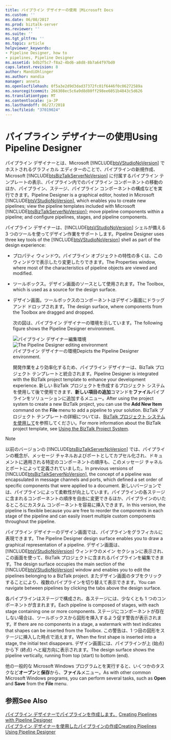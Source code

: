 ```yaml
---
title: パイプライン デザイナーの使用 |Microsoft Docs
ms.custom: ''
ms.date: 06/08/2017
ms.prod: biztalk-server
ms.reviewer: ''
ms.suite: ''
ms.tgt_pltfrm: ''
ms.topic: article
helpviewer_keywords:
- Pipeline Designer, how to
- pipelines, Pipeline Designer
ms.assetid: bdb2f5c7-f8a2-4bd6-a8d8-8b7a64f97bd0
caps.latest.revision: 8
author: MandiOhlinger
ms.author: mandia
manager: anneta
ms.openlocfilehash: 0f5a3e2d9d3dad37372fc01f6446f0c06272589a
ms.sourcegitcommit: 266308ec5c6a9d8d80ff298ee6051b4843c5d626
ms.translationtype: MT
ms.contentlocale: ja-JP
ms.lasthandoff: 06/27/2018
ms.locfileid: "37019024"
---
```

# <a name="using-pipeline-designer"></a><span data-ttu-id="be95b-102">パイプライン デザイナーの使用</span><span class="sxs-lookup"><span data-stu-id="be95b-102">Using Pipeline Designer</span></span>
<span data-ttu-id="be95b-103">パイプライン デザイナーとは、Microsoft [!INCLUDE[btsVStudioNoVersion](../includes/btsvstudionoversion-md.md)] でホストされるグラフィカル エディターのことで、パイプラインの新規作成、Microsoft [!INCLUDE[btsBizTalkServerNoVersion](../includes/btsbiztalkservernoversion-md.md)] に付属するパイプライン テンプレートの表示、パイプライン内でのパイプライン コンポーネントの移動のほか、パイプライン、ステージ、パイプライン コンポーネントの構成などを実行できます。</span><span class="sxs-lookup"><span data-stu-id="be95b-103">Pipeline Designer is a graphical editor, hosted in Microsoft [!INCLUDE[btsVStudioNoVersion](../includes/btsvstudionoversion-md.md)], which enables you to create new pipelines; view the pipeline templates included with Microsoft [!INCLUDE[btsBizTalkServerNoVersion](../includes/btsbiztalkservernoversion-md.md)]; move pipeline components within a pipeline; and configure pipelines, stages, and pipeline components.</span></span>  
  
 <span data-ttu-id="be95b-104">パイプライン デザイナーは、[!INCLUDE[btsVStudioNoVersion](../includes/btsvstudionoversion-md.md)] シェルが備える 3 つのツールを使ってデザイン作業をサポートします。</span><span class="sxs-lookup"><span data-stu-id="be95b-104">Pipeline Designer uses three key tools of the [!INCLUDE[btsVStudioNoVersion](../includes/btsvstudionoversion-md.md)] shell as part of the design experience:</span></span>  
  
- <span data-ttu-id="be95b-105">プロパティ ウィンドウ。パイプライン オブジェクトの特性の多くは、このウィンドウで表示したり変更したりできます。</span><span class="sxs-lookup"><span data-stu-id="be95b-105">The Properties window, where most of the characteristics of pipeline objects are viewed and modified.</span></span>  
  
- <span data-ttu-id="be95b-106">ツールボックス。デザイン画面のソースとして使用されます。</span><span class="sxs-lookup"><span data-stu-id="be95b-106">The Toolbox, which is used as a source for the design surface.</span></span>  
  
- <span data-ttu-id="be95b-107">デザイン画面。ツールボックスのコンポーネントはデザイン画面にドラッグ アンド ドロップされます。</span><span class="sxs-lookup"><span data-stu-id="be95b-107">The design surface, where components from the Toolbox are dragged and dropped.</span></span>  
  
  <span data-ttu-id="be95b-108">次の図は、パイプライン デザイナーの環境を示しています。</span><span class="sxs-lookup"><span data-stu-id="be95b-108">The following figure shows the Pipeline Designer environment.</span></span>  
  
  <span data-ttu-id="be95b-109">![パイプライン デザイナー編集環境](../core/media/ebiz-prog-usepipe.gif "ebiz_prog_usepipe")</span><span class="sxs-lookup"><span data-stu-id="be95b-109">![The Pipeline Designer editing environment](../core/media/ebiz-prog-usepipe.gif "ebiz_prog_usepipe")</span></span>  
  <span data-ttu-id="be95b-110">パイプライン デザイナーの環境</span><span class="sxs-lookup"><span data-stu-id="be95b-110">Depicts the Pipeline Designer environment.</span></span>  
  
  <span data-ttu-id="be95b-111">開発作業をより効率化するため、パイプライン デザイナーは、BizTalk プロジェクト テンプレートと統合されます。</span><span class="sxs-lookup"><span data-stu-id="be95b-111">Pipeline Designer is integrated with the BizTalk project template to enhance your development experience.</span></span> <span data-ttu-id="be95b-112">新しい BizTalk プロジェクトを作成するプロジェクト システムを使用して後で使用できます、**新しい項目の追加**コマンドを**ファイル**パイプラインをソリューションに追加するメニュー。</span><span class="sxs-lookup"><span data-stu-id="be95b-112">After using the project system to create a new BizTalk project, you can use the **Add New Item** command on the **File** menu to add a pipeline to your solution.</span></span> <span data-ttu-id="be95b-113">BizTalk プロジェクト テンプレートの詳細については、[BizTalk プロジェクト システムを使用して](../core/using-the-biztalk-project-system.md)を参照してください。</span><span class="sxs-lookup"><span data-stu-id="be95b-113">For more information about the BizTalk project template, see [Using the BizTalk Project System](../core/using-the-biztalk-project-system.md).</span></span>  
  
> [!NOTE]
>  <span data-ttu-id="be95b-114">以前のバージョンの [!INCLUDE[btsBizTalkServerNoVersion](../includes/btsbiztalkservernoversion-md.md)] では、パイプラインの概念が、メッセージ チャネルおよびポートとしてカプセル化され、ドキュメントに適用される特定のコンポーネントの順序も、このメッセージ チャネルとポートによって定義されていました。</span><span class="sxs-lookup"><span data-stu-id="be95b-114">In previous versions of [!INCLUDE[btsBizTalkServerNoVersion](../includes/btsbiztalkservernoversion-md.md)], the concept of a pipeline was encapsulated in message channels and ports, which defined a set order of specific components that were applied to a document.</span></span> <span data-ttu-id="be95b-115">新しいバージョンでは、パイプラインによって柔軟性が向上しています。パイプラインの各ステージに含まれるコンポーネントの順序を自由に変更できるほか、パイプラインのいたるところにカスタム コンポーネントを容易に挿入できます。</span><span class="sxs-lookup"><span data-stu-id="be95b-115">In this version, the pipeline is flexible because you are free to reorder the components in each stage of the pipeline and can easily insert multiple custom components throughout the pipeline.</span></span>  
  
 <span data-ttu-id="be95b-116">パイプライン デザイナーのデザイン画面では、パイプラインをグラフィカルに表現できます。</span><span class="sxs-lookup"><span data-stu-id="be95b-116">The Pipeline Designer design surface enables you to draw a graphical representation of a pipeline.</span></span> <span data-ttu-id="be95b-117">デザイン画面は、[!INCLUDE[btsVStudioNoVersion](../includes/btsvstudionoversion-md.md)] ウィンドウのメイン セクションに表示され、この画面を使って、BizTalk プロジェクトに含まれるパイプラインを編集できます。</span><span class="sxs-lookup"><span data-stu-id="be95b-117">The design surface occupies the main section of the [!INCLUDE[btsVStudioNoVersion](../includes/btsvstudionoversion-md.md)] window and enables you to edit the pipelines belonging to a BizTalk project.</span></span> <span data-ttu-id="be95b-118">またデザイン画面のタブをクリックすることにより、複数のパイプラインを切り替えて表示できます。</span><span class="sxs-lookup"><span data-stu-id="be95b-118">You can navigate between pipelines by clicking the tabs above the design surface.</span></span>  
  
 <span data-ttu-id="be95b-119">各パイプラインはステージで構成され、各ステージには、少なくとも 1 つのコンポーネントが含まれます。</span><span class="sxs-lookup"><span data-stu-id="be95b-119">Each pipeline is composed of stages, with each stage containing one or more components.</span></span> <span data-ttu-id="be95b-120">ステージにコンポーネントが存在しない場合は、ツールボックスから図形を挿入するよう促す警告が表示されます。</span><span class="sxs-lookup"><span data-stu-id="be95b-120">If there are no components in a stage, a watermark with text indicates that shapes can be inserted from the Toolbox.</span></span> <span data-ttu-id="be95b-121">この警告は、1 つ目の図形をステージに挿入した時点で消えます。</span><span class="sxs-lookup"><span data-stu-id="be95b-121">When the first shape is inserted into a stage, the initial text disappears.</span></span> <span data-ttu-id="be95b-122">デザイン画面には、パイプラインが上 (始点) から下 (終点) へと縦方向に表示されます。</span><span class="sxs-lookup"><span data-stu-id="be95b-122">The design surface shows the pipeline vertically, running from top (start) to bottom (end).</span></span>  
  
 <span data-ttu-id="be95b-123">他の一般的な Microsoft Windows プログラムとを実行すると、いくつかのタスクなど**オープン**と**保存**から、**ファイル**メニュー。</span><span class="sxs-lookup"><span data-stu-id="be95b-123">As with other common Microsoft Windows programs, you can perform several tasks, such as **Open** and **Save** from the **File** menu.</span></span>  
  
## <a name="see-also"></a><span data-ttu-id="be95b-124">参照</span><span class="sxs-lookup"><span data-stu-id="be95b-124">See Also</span></span>  
 <span data-ttu-id="be95b-125">[パイプライン デザイナーでパイプラインを作成します。](../core/creating-pipelines-with-pipeline-designer.md) </span><span class="sxs-lookup"><span data-stu-id="be95b-125">[Creating Pipelines with Pipeline Designer](../core/creating-pipelines-with-pipeline-designer.md) </span></span>  
 [<span data-ttu-id="be95b-126">パイプライン デザイナーを使用したパイプラインの作成</span><span class="sxs-lookup"><span data-stu-id="be95b-126">Creating Pipelines Using Pipeline Designer</span></span>](../core/creating-pipelines-using-pipeline-designer.md)